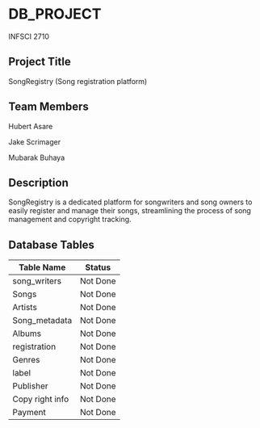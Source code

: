 # DB_PROJECT
INFSCI 2710 
 

## Project Title 

SongRegistry (Song registration platform) 

## Team Members 

Hubert Asare 

Jake Scrimager 

Mubarak Buhaya 

## Description 

SongRegistry is a dedicated platform for songwriters and song owners to easily register and manage their songs, streamlining the process of song management and copyright tracking. 

## Database Tables

| Table Name          | Status   |
|---------------------|----------|
| song_writers        | Not Done |
| Songs               | Not Done |
| Artists             | Not Done |
| Song_metadata       | Not Done |
| Albums              | Not Done |
| registration        | Not Done |
| Genres              | Not Done |
| label               | Not Done |
| Publisher           | Not Done |
| Copy right info     | Not Done |
| Payment             | Not Done |